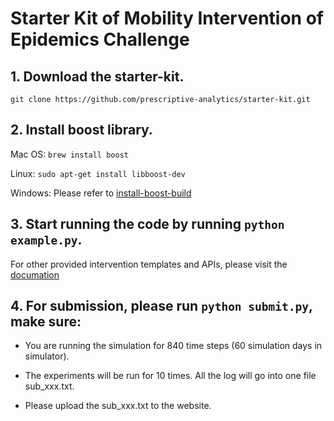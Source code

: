 # Starter Kit of Mobility Intervention of Epidemics Challenge

## 1. Download the starter-kit.

```
git clone https://github.com/prescriptive-analytics/starter-kit.git
```

## 2. Install boost library.

Mac OS: `brew install boost`

Linux: `sudo apt-get install libboost-dev`

Windows: Please refer to [install-boost-build](https://www.boost.org/doc/libs/1_73_0/more/getting_started/windows.html#install-boost-build)

## 3. Start running the code by running `python example.py`.

For other provided intervention templates and APIs, please visit the [documation](https://hzw77-demo.readthedocs.io/en/latest/introduction.html)

## 4. For submission, please run `python submit.py`, make sure:

- You are running the simulation for 840 time steps (60 simulation days in simulator). 

- The experiments will be run for 10 times. All the log will go into one file sub_xxx.txt.

- Please upload the sub_xxx.txt to the website.
